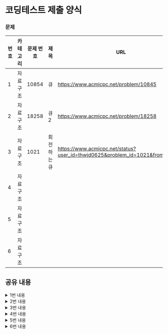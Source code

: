 # 코딩테스트 제출 양식

### 문제

|번호|카테고리|문제 번호|제목|URL|난이도|
|---|---|---|---|---|---|
|1|자료구조|10854|큐|https://www.acmicpc.net/problem/10845|실버4|
|2|자료구조|18258|큐2|https://www.acmicpc.net/problem/18258|실버4|
|3|자료구조|1021|회전하는 큐|https://www.acmicpc.net/status?user_id=thwjd0625&problem_id=1021&from_mine=1|실버4|
|4|자료구조|||||
|5|자료구조|||||
|6|자료구조|||||

## 공유 내용
  
<details>
<summary>1번 내용</summary>
<div markdown="1">

  ```python
  #코드 공유
  import sys

def input():
    return sys.stdin.readline().rstrip()

n = int(input())
que = []

for i in range(n):
    s = input()
    
    if(s == "pop" or s == "front"):
        if (que):
            print(que[0])
            if(s == "pop"):
                del que[0]
        else:
            print(-1)
    
    elif(s == "size"):
        print(len(que))
    
    elif(s == "empty"):
        if(que):
            print(0)
        else:
            print(1)
            
    elif(s == "back"):
        if(que):
            print(que[len(que)-1])
        else:
            print(-1)
            
    else: # push x 의 경우 문자 일치를 판단하려면 정규표현식 사용해야해서 else로 처리함
        que.append(s.split(' ')[1])
    


  ```
* 관련 내용 링크(블로그 등)

  * 참고 사항 없음

</div>
</details>


<details>
<summary>2번 내용</summary>
<div markdown="1">

  ```python
  #코드 공유
  # 1번과 문제는 동일했으나 시간 초과로 실패했다. deque 모듈을 꼭 이용해야 했다.
  import sys
from collections import deque
  
def input():
   return sys.stdin.readline().rstrip()

n = int(input())
  
# list로 만들면 시간 초과로 실패한다. 리스트의 append와 pop 동작은 마지막 요소 처리에 빠르지만,
# 첫 번째 요소에 대해 append, pop을 하는 것은 모든 리스트의 item들이 위치를 옮겨야하기 때문에 느리다고 한다.
que = deque() 

for i in range(n):
    ss = input().split(' ')
    s = ss[0]
    
    try:
        if(s == "push"):
            que.append(ss[1])
            
        elif(s == "pop"): # 1번 코드에서 이 부분만 수정이 필요했다.
            print(que.popleft())
            
        elif(s == "front"):
            print(que[0])
    
        elif(s == "size"):
            print(len(que))

        elif(s == "empty"):
            if(que):
                print(0)
            else:
                print(1)

        elif(s == "back"):
            print(que[len(que)-1])
            
    except:
        print(-1)


  ```
* 관련 내용 링크(블로그 등)

  * https://blog.naver.com/kut_da_92/222687317875

</div>
</details>

<details>
<summary>3번 내용</summary>
<div markdown="1">

  ```python
  #코드 공유
  import sys
import math
from collections import deque

def input():
   return sys.stdin.readline().rstrip()
    
s1 = input().split(' ')

N = int(s1[0]) # 큐의 크기
que = deque()
for i in range(1, N+1):
    que.append(i)
       
s2 = input().split(' ')
result = 0
for n in s2:
    n = int(n)
    mid = math.floor(len(que)/2) # 왼쪽으로 돌릴지, 오른쪽으로 돌릴지에 대한 기준점
    
    while(True): # 첫 번째 원소가 원하는 원소일 때까지 반복
        if que[0] == n:
            que.popleft()
            break;
            
        elif que.index(n) <= mid: # 왼쪽으로 회전
            result += 1
            que.append(que.popleft())
            
        else: # 오른쪽으로 회전
            result += 1
            que.insert(0, que.pop())        

print(result)


  ```
* 관련 내용 링크(블로그 등)

  * 참고 사항 없음

</div>
</details>


<details>
<summary>4번 내용</summary>
<div markdown="1">

  ```python
  #코드 공유
  ## 주석 필수


  ```
* 관련 내용 링크(블로그 등)

  *

</div>
</details>


<details>
<summary>5번 내용</summary>
<div markdown="1">

  ```python
  #코드 공유
  ## 주석 필수


  ```
* 관련 내용 링크(블로그 등)

  *

</div>
</details>


<details>
<summary>6번 내용</summary>
<div markdown="1">

  ```python
  #코드 공유
  ## 주석 필수


  ```
* 관련 내용 링크(블로그 등)

  *

</div>
</details>
